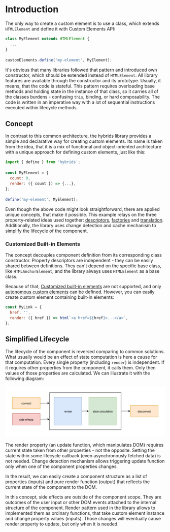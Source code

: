 # Introduction

The only way to create a custom element is to use a class, which extends `HTMLElement` and define it with Custom Elements API:

```javascript
class MyElement extends HTMLElement {
  ...
}

customElements.define('my-element', MyElement);
```

It's obvious that many libraries followed that pattern and introduced own constructor, which should be extended instead of `HTMLElement`. All library features are available through the constructor and its prototype. Usually, it means, that the code is stateful. This pattern requires overloading base methods and holding state in the instance of that class, so it carries all of the classes burdens - confusing `this`, binding, or hard composability. The code is written in an imperative way with a lot of sequential instructions executed within lifecycle methods.

## Concept

In contrast to this common architecture, the hybrids library provides a simple and declarative way for creating custom elements. Its name is taken from the idea, that it is a mix of functional and object-oriented architecture with a unique approach for defining custom elements, just like this:

```javascript
import { define } from 'hybrids';

const MyElement = {
  count: 0,
  render: ({ count }) => {...},
};

define('my-element', MyElement);
```

Even though the above code might look straightforward, there are applied unique concepts, that make it possible. This example relays on the three property-related ideas used together: [descriptors](descriptors.md), [factories](factories.md) and [translation](translation.md). Additionally, the library uses change detection and cache mechanism to simplify the lifecycle of the component.

### Customized Built-in Elements

The concept decouples component definition from its corresponding class constructor. Property descriptors are independent - they can be easily shared between definitions. They can't depend on the specific base class, like `HTMLAnchorElement`, and the library always uses `HTMLElement` as a base class.

Because of that, [Customized built-in elements](https://developer.mozilla.org/docs/Web/Web_Components/Using_custom_elements#Customized_built-in_elements) are not supported, and only [autonomous custom elements](https://developer.mozilla.org/docs/Web/Web_Components/Using_custom_elements#Autonomous_custom_elements) can be defined. However, you can easily create custom element containing built-in elements:

```javascript
const MyLink = {
  href: '',
  render: ({ href }) => html`<a href=${href}>...</a>`,
};
```

## Simplified Lifecycle

The lifecycle of the component is reversed comparing to common solutions. What usually would be an effect of state computation is here a cause for that computation. Every single property (including `render`) is independent. If it requires other properties from the component, it calls them. Only then values of those properties are calculated. We can illustrate it with the following diagram:

![Lifecycle with cache and change detection](../assets/lifecycle.svg)

The render property (an update function, which manipulates DOM) requires current state taken from other properties - not the opposite. Setting the state within some lifecycle callback (even asynchronously fetched data) is not needed. Change detection mechanism allows triggering update function only when one of the component properties changes.

In the result, we can easily create a component structure as a list of properties (inputs) and pure render function (output) that reflects the current state of the component to the DOM.

In this concept, side effects are outside of the component scope. They are outcomes of the user input or other DOM events attached to the internal structure of the component. Render pattern used in the library allows to implemented them as ordinary functions, that take custom element instance and change property values (inputs). Those changes will eventually cause render property to update, but only when it is needed.

